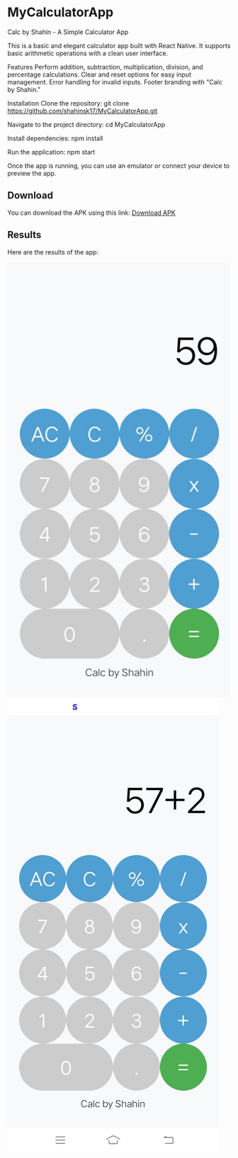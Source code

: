﻿# MyCalculatorApp
Calc by Shahin - A Simple Calculator App

This is a basic and elegant calculator app built with React Native. It supports basic arithmetic operations with a clean user interface.

Features
Perform addition, subtraction, multiplication, division, and percentage calculations.
Clear and reset options for easy input management.
Error handling for invalid inputs.
Footer branding with "Calc by Shahin."    

Installation
Clone the repository: git clone https://github.com/shahinsk17/MyCalculatorApp.git

Navigate to the project directory: cd MyCalculatorApp

Install dependencies: npm install

Run the application: npm start

Once the app is running, you can use an emulator or connect your device to preview the app.  


## Download
You can download the APK using this link: [Download APK](https://drive.google.com/file/d/1jHXqmSCVPFvNgcUvm-JXkcLSoQl4knRT/view?usp=drive_link)

 ## Results
Here are the results of the app:

![Screenshot 1](res1.jpg)
![Screenshot 2](res2.jpg)


 

